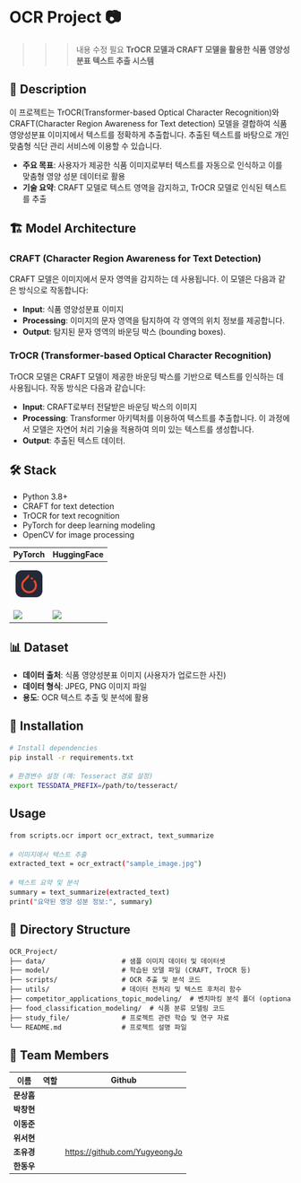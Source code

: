 # OCR Project 📷
>>> 내용 수정 필요
> **TrOCR 모델과 CRAFT 모델을 활용한 식품 영양성분표 텍스트 추출 시스템**

## 📝 Description 
이 프로젝트는 TrOCR(Transformer-based Optical Character Recognition)와 CRAFT(Character Region Awareness for Text detection) 모델을 결합하여 식품 영양성분표 이미지에서 텍스트를 정확하게 추출합니다. 추출된 텍스트를 바탕으로 개인 맞춤형 식단 관리 서비스에 이용할 수 있습니다. 

- **주요 목표**: 사용자가 제공한 식품 이미지로부터 텍스트를 자동으로 인식하고 이를 맞춤형 영양 성분 데이터로 활용
- **기술 요약**: CRAFT 모델로 텍스트 영역을 감지하고, TrOCR 모델로 인식된 텍스트를 추출

## 🏗️ Model Architecture
### CRAFT (Character Region Awareness for Text Detection)
CRAFT 모델은 이미지에서 문자 영역을 감지하는 데 사용됩니다. 이 모델은 다음과 같은 방식으로 작동합니다:
- **Input**: 식품 영양성분표 이미지
- **Processing**: 이미지의 문자 영역을 탐지하여 각 영역의 위치 정보를 제공합니다. 
- **Output**: 탐지된 문자 영역의 바운딩 박스 (bounding boxes).

### TrOCR (Transformer-based Optical Character Recognition)
TrOCR 모델은 CRAFT 모델이 제공한 바운딩 박스를 기반으로 텍스트를 인식하는 데 사용됩니다. 작동 방식은 다음과 같습니다:
- **Input**: CRAFT로부터 전달받은 바운딩 박스의 이미지
- **Processing**: Transformer 아키텍처를 이용하여 텍스트를 추출합니다. 이 과정에서 모델은 자연어 처리 기술을 적용하여 의미 있는 텍스트를 생성합니다.
- **Output**: 추출된 텍스트 데이터.

## 🛠 Stack
- Python 3.8+
- CRAFT for text detection
- TrOCR for text recognition
- PyTorch for deep learning modeling
- OpenCV for image processing

|<center>PyTorch</center>|<center>HuggingFace</center>|
|--|--|
|<p align="center"><img alt="Pytorch" src="./icons/PyTorch-Dark.svg" width="48"></p>||
|<img src="https://img.shields.io/badge/PyTorch-%23EE4C2C.svg?style=for-the-badge&logo=PyTorch&logoColor=white">|<img src="https://img.shields.io/badge/HuggingFace-%23FFBF00.svg?style=for-the-badge&logo=huggingface&logoColor=black">|

## 📊 Dataset
- **데이터 출처**: 식품 영양성분표 이미지 (사용자가 업로드한 사진)
- **데이터 형식**: JPEG, PNG 이미지 파일
- **용도**: OCR 텍스트 추출 및 분석에 활용

## 🚀 Installation
```bash
# Install dependencies
pip install -r requirements.txt

# 환경변수 설정 (예: Tesseract 경로 설정)
export TESSDATA_PREFIX=/path/to/tesseract/
```

## Usage
```bash
from scripts.ocr import ocr_extract, text_summarize

# 이미지에서 텍스트 추출
extracted_text = ocr_extract("sample_image.jpg")

# 텍스트 요약 및 분석
summary = text_summarize(extracted_text)
print("요약된 영양 성분 정보:", summary)
```

## 📁 Directory Structure

```markdown
OCR_Project/
├── data/                   # 샘플 이미지 데이터 및 데이터셋
├── model/                  # 학습된 모델 파일 (CRAFT, TrOCR 등)
├── scripts/                # OCR 추출 및 분석 코드
├── utils/                  # 데이터 전처리 및 텍스트 후처리 함수
├── competitor_applications_topic_modeling/  # 벤치마킹 분석 폴더 (optional)
├── food_classification_modeling/  # 식품 분류 모델링 코드
├── study_file/             # 프로젝트 관련 학습 및 연구 자료
└── README.md               # 프로젝트 설명 파일
```

## 👥 Team Members
|이름|역할|Github|
|--|--|--|
|**문상흠**|||
|**박창현**|||
|**이동준**|||
|**위서현**|||
|**조유경**||https://github.com/YugyeongJo|
|**한동우**|||
